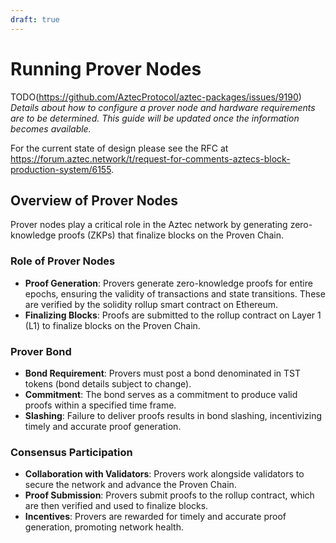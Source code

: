 ```yaml
---
draft: true
---
```


# Running Prover Nodes

TODO(https://github.com/AztecProtocol/aztec-packages/issues/9190)
_Details about how to configure a prover node and hardware requirements are to be determined. This guide will be updated once the information becomes available._

For the current state of design please see the RFC at https://forum.aztec.network/t/request-for-comments-aztecs-block-production-system/6155.

## Overview of Prover Nodes

Prover nodes play a critical role in the Aztec network by generating zero-knowledge proofs (ZKPs) that finalize blocks on the Proven Chain.

### Role of Prover Nodes

- **Proof Generation**: Provers generate zero-knowledge proofs for entire epochs, ensuring the validity of transactions and state transitions. These are verified by the solidity rollup smart contract on Ethereum.
- **Finalizing Blocks**: Proofs are submitted to the rollup contract on Layer 1 (L1) to finalize blocks on the Proven Chain.

### Prover Bond

- **Bond Requirement**: Provers must post a bond denominated in TST tokens (bond details subject to change).
- **Commitment**: The bond serves as a commitment to produce valid proofs within a specified time frame.
- **Slashing**: Failure to deliver proofs results in bond slashing, incentivizing timely and accurate proof generation.

### Consensus Participation

- **Collaboration with Validators**: Provers work alongside validators to secure the network and advance the Proven Chain.
- **Proof Submission**: Provers submit proofs to the rollup contract, which are then verified and used to finalize blocks.
- **Incentives**: Provers are rewarded for timely and accurate proof generation, promoting network health.
